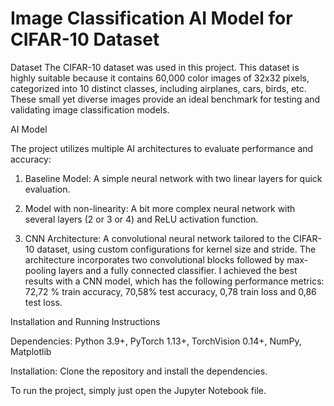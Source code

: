# Image Classification AI Model for CIFAR-10 Dataset

Dataset
  The CIFAR-10 dataset was used in this project. This dataset is highly suitable because it contains 60,000 color images of 32x32 pixels, categorized into 10 distinct   classes, including airplanes, cars, birds, etc. These small yet diverse images provide an ideal benchmark for testing and validating image classification models.

AI Model
  
   The project utilizes multiple AI architectures to evaluate performance and accuracy:
  
  1. Baseline Model: A simple neural network with two linear layers for quick evaluation.

  2. Model with non-linearity: A bit more complex neural network with several layers (2 or 3 or 4) and ReLU activation function.

  3. CNN Architecture: A convolutional neural network tailored to the CIFAR-10 dataset, using custom configurations for kernel size and stride. The architecture         incorporates two convolutional blocks followed by max-pooling layers and a fully connected classifier. I achieved the best results with a CNN model, which has        the following performance metrics: 72,72 % train accuracy, 70,58% test accuracy, 0,78 train loss and 0,86 test loss. 

Installation and Running Instructions
  
   Dependencies: Python 3.9+, PyTorch 1.13+, TorchVision 0.14+, NumPy, Matplotlib
  
   Installation: Clone the repository and install the dependencies.
  
   To run the project, simply just open the Jupyter Notebook file.
  
